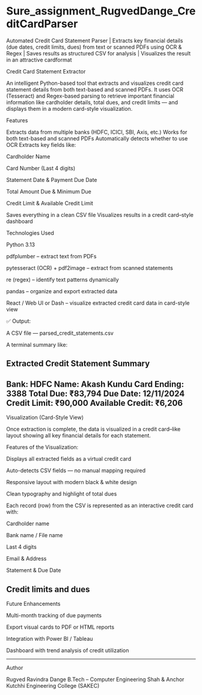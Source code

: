 # Sure_assignment_RugvedDange_CreditCardParser
Automated Credit Card Statement Parser | Extracts key financial details (due dates, credit limits, dues) from text or scanned PDFs using OCR &amp; Regex | Saves results as structured CSV for analysis | Visualizes the result in an attractive cardformat

Credit Card Statement Extractor

An intelligent Python-based tool that extracts and visualizes credit card statement details from both text-based and scanned PDFs.
It uses OCR (Tesseract) and Regex-based parsing to retrieve important financial information like cardholder details, total dues, and credit limits — and displays them in a modern card-style visualization.

 Features

 Extracts data from multiple banks (HDFC, ICICI, SBI, Axis, etc.)
 Works for both text-based and scanned PDFs
 Automatically detects whether to use OCR
 Extracts key fields like:

Cardholder Name

Card Number (Last 4 digits)

Statement Date & Payment Due Date

Total Amount Due & Minimum Due

Credit Limit & Available Credit Limit

 Saves everything in a clean CSV file
 Visualizes results in a credit card–style dashboard

 Technologies Used

 Python 3.13

 pdfplumber – extract text from PDFs

 pytesseract (OCR) + pdf2image – extract from scanned statements

 re (regex) – identify text patterns dynamically

 pandas – organize and export extracted data

 React / Web UI or Dash – visualize extracted credit card data in card-style view

✅ Output:

A CSV file — parsed_credit_statements.csv

A terminal summary like:

 Extracted Credit Statement Summary
---------------------------------------------
 Bank: HDFC
 Name: Akash Kundu
 Card Ending: 3388
 Total Due: ₹83,794
 Due Date: 12/11/2024
 Credit Limit: ₹90,000
 Available Credit: ₹6,206
---------------------------------------------

 Visualization (Card-Style View)

Once extraction is complete, the data is visualized in a credit card–like layout showing all key financial details for each statement.



 Features of the Visualization:

Displays all extracted fields as a virtual credit card

Auto-detects CSV fields — no manual mapping required

Responsive layout with modern black & white design

Clean typography and highlight of total dues

Each record (row) from the CSV is represented as an interactive credit card with:

Cardholder name

Bank name / File name

Last 4 digits

Email & Address

Statement & Due Date

Credit limits and dues
-----------------------------------------------------------------------------------

Future Enhancements

Multi-month tracking of due payments

Export visual cards to PDF or HTML reports

Integration with Power BI / Tableau

Dashboard with trend analysis of credit utilization

----------------------------------------------------------------------------------
Author

Rugved Ravindra Dange
B.Tech – Computer Engineering
Shah & Anchor Kutchhi Engineering College (SAKEC)
